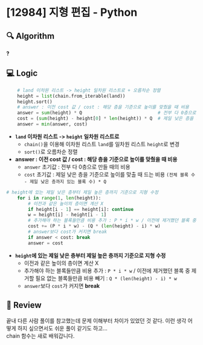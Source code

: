 # [12984] 지형 편집 - Python

## 🔍 Algorithm
**?**

## 💻 Logic

```Python
    # land 이차원 리스트 -> height 일차원 리스트로 + 오름차순 정렬
    height = list(chain.from_iterable(land))
    height.sort()
    # answer : 이전 cost 값 / cost : 해당 층을 기준으로 높이를 맞췄을 때 비용
    answer = sum(height) * Q                            # 전부 다 0층으로 만들 때의 비용
    cost = (sum(height) - height[0] * len(height)) * Q  # 제일 낮은 층을 기준으로 높이를 맞출 때 드는 비용 : (전체 블록 수 - 제일 낮은 층까지 있는 블록 수) * Q
    answer = min(answer, cost)
```
- **`land` 이차원 리스트 -> `height` 일차원 리스트로**  
    - `chain()`을 이용해 이차원 리스트 `land`를 일차원 리스트 `height`로 변경  
    - `sort()`로 오름차순 정렬  
- **answer : 이전 cost 값 / cost : 해당 층을 기준으로 높이를 맞췄을 때 비용**  
    - `answer` 초기값 : 전부 다 0층으로 만들 때의 비용  
    - `cost` 초기값 : 제일 낮은 층을 기준으로 높이를 맞출 때 드는 비용 `(전체 블록 수 - 제일 낮은 층까지 있는 블록 수) * Q`  


```Python
# height에 있는 제일 낮은 층부터 제일 높은 층까지 기준으로 지형 수정
    for i in range(1, len(height)):
        # 이전과 같은 높이의 층이면 계산 X
        if height[i - 1] == height[i]: continue
        w = height[i] - height[i - 1]
        # 추가해야 하는 블록들만큼 비용 추가 : P * i * w / 이전에 제거했던 블록 중 제거할 필요 없는 블록들만큼 비용 빼기 : Q * (len(height) - i) * w
        cost += (P * i * w) - (Q * (len(height) - i) * w)
        # answer보다 cost가 커지면 break
        if answer < cost: break
        answer = cost
```
- **`height`에 있는 제일 낮은 층부터 제일 높은 층까지 기준으로 지형 수정**  
    - 이전과 같은 높이의 층이면 계산 X  
    - 추가해야 하는 블록들만큼 비용 추가 : `P * i * w` / 이전에 제거했던 블록 중 제거할 필요 없는 블록들만큼 비용 빼기 : `Q * (len(height) - i) * w`  
    - `answer`보다 `cost`가 커지면 **break**  


## 📝 Review

끝내 다른 사람 풀이를 참고했는데 문제 이해부터 차이가 있었던 것 같다. 이런 생각 어떻게 하지 싶으면서도 쉬운 풀이 같기도 하고...  
chain 함수는 새로 배워갑니다.  